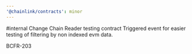 ```yaml
---
'@chainlink/contracts': minor
---
```


#internal Change Chain Reader testing contract Triggered event for easier testing of filtering by non indexed evm data.


BCFR-203